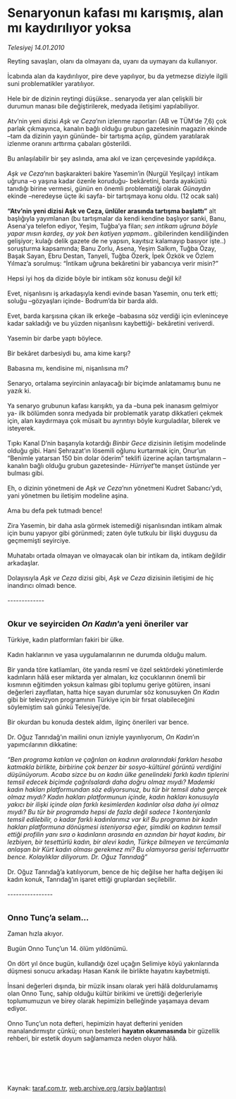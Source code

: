 # Senaryonun kafası mı karışmış, alan mı kaydırılıyor yoksa

*Telesiyej 14.01.2010*

<div class="taraf_structure_2col_1zq">
<div class="margen_n">



 <p>Reyting savaşları, olanı da olmayanı da, uyanı da uymayanı da kullanıyor. <br/><br/>İcabında alan da kaydırılıyor, pire deve yapılıyor, bu da yetmezse diziyle ilgili suni problematikler yaratılıyor. <br/><br/>Hele bir de dizinin reytingi düşükse.. senaryoda yer alan çelişkili bir durumun manası bile değiştirilerek, medyada iletişimi yapılabiliyor. <br/><br/>Atv’nin yeni dizisi <i>Aşk ve Ceza</i>’nın izlenme raporları (AB ve TÜM’de 7,6) çok parlak çıkmayınca, kanalın bağlı olduğu grubun gazetesinin magazin ekinde –tam da dizinin yayın gününde- bir tartışma açılıp, gündem yaratılarak izlenme oranını arttırma çabaları gösterildi. <br/><br/>Bu anlaşılabilir bir şey aslında, ama akıl ve izan çerçevesinde yapıldıkça.<i> <br/><br/>Aşk ve Ceza</i>’nın başkarakteri bakire Yasemin’in (Nurgül Yeşilçay) intikam uğruna –o yaşına kadar özenle koruduğu- bekâretini, barda ayaküstü tanıdığı birine vermesi, günün en önemli problematiği olarak <i>Günaydın</i> ekinde –neredeyse üçte iki sayfa- bir tartışmaya konu oldu. (12 ocak salı) <b><br/><br/>“Atv’nin yeni dizisi Aşk ve Ceza, ünlüler arasında tartışma başlattı”</b> alt başlığıyla yayımlanan (bu tartışmalar da kendi kendine başlıyor sanki, Banu, Asena’ya telefon ediyor, Yeşim, Tuğba’ya filan; <i>sen intikam uğruna böyle yapar mısın kardeş</i>, <i>ay yok ben katiyen yapmam</i>.. gibilerinden kendiliğinden gelişiyor; kulağı delik gazete de ne yapsın, kayıtsız kalamayıp basıyor işte..) soruşturma kapsamında; Banu Zorlu, Asena, Yeşim Salkım, Tuğba Özay, Başak Sayan, Ebru Destan, Tanyeli, Tuğba Özerk, İpek Özkök ve Özlem Yılmaz’a sorulmuş: “İntikam uğruna bekâretini bir yabancıya verir misin?” <br/><br/>Hepsi iyi hoş da dizide böyle bir intikam söz konusu değil ki! <br/><br/>Evet, nişanlısını iş arkadaşıyla kendi evinde basan Yasemin, onu terk etti; soluğu –gözyaşları içinde- Bodrum’da bir barda aldı. <br/><br/>Evet, barda karşısına çıkan ilk erkeğe –babasına söz verdiği için evleninceye kadar sakladığı ve bu yüzden nişanlısını kaybettiği- bekâretini veriverdi. <br/><br/>Yasemin bir darbe yaptı böylece. <br/><br/>Bir bekâret darbesiydi bu, ama kime karşı? <br/><br/>Babasına mı, kendisine mi, nişanlısına mı? <br/><br/>Senaryo, ortalama seyircinin anlayacağı bir biçimde anlatamamış bunu ne yazık ki. <br/><br/>Ya senaryo grubunun kafası karışıktı, ya da –buna pek inanasım gelmiyor ya- ilk bölümden sonra medyada bir problematik yaratıp dikkatleri çekmek için, alan kaydırmaya çok müsait bu ayrıntıyı böyle kurguladılar, bilerek ve isteyerek. <br/><br/>Tıpkı Kanal D’nin başarıyla kotardığı <i>Binbir Gece</i> dizisinin iletişim modelinde olduğu gibi. Hani Şehrazat’ın lösemili oğlunu kurtarmak için, Onur’un “Benimle yatarsan 150 bin dolar öderim” teklifi üzerine açılan tartışmaların –kanalın bağlı olduğu grubun gazetesinde- <i>Hürriyet</i>’te manşet üstünde yer bulması gibi. <br/><br/>Eh, o dizinin yönetmeni de <i>Aşk ve Ceza</i>’nın yönetmeni Kudret Sabancı’ydı, yani yönetmen bu iletişim modeline aşina. <br/><br/>Ama bu defa pek tutmadı bence! <br/><br/>Zira Yasemin, bir daha asla görmek istemediği nişanlısından intikam almak için bunu yapıyor gibi görünmedi; zaten öyle tutkulu bir ilişki duygusu da geçmemişti seyirciye. <br/><br/>Muhatabı ortada olmayan ve olmayacak olan bir intikam da, intikam değildir arkadaşlar. <br/><br/>Dolayısıyla <i>Aşk ve Ceza</i> dizisi gibi, <i>Aşk ve Ceza</i> dizisinin iletişimi de hiç inandırıcı olmadı bence. <br/><br/>------------- <br/><br/><br/><font size="4"><strong>Okur ve seyirciden <em>On Kadın</em>’a yeni öneriler var</strong></font> <br/><br/>Türkiye, kadın platformları fakiri bir ülke. <br/><br/>Kadın haklarının ve yasa uygulamalarının ne durumda olduğu malum. <br/><br/>Bir yanda töre katliamları, öte yanda resmî ve özel sektördeki yönetimlerde kadınların hâlâ eser miktarda yer almaları, kız çocuklarının önemli bir kısmının eğitimden yoksun kalması gibi toplumu geriye götüren, insani değerleri zayıflatan, hatta hiçe sayan durumlar söz konusuyken <i>On Kadın</i> gibi bir televizyon programının Türkiye için bir fırsat olabileceğini söylemiştim salı günkü Telesiyej’de. <br/><br/>Bir okurdan bu konuda destek aldım, ilginç önerileri var bence. <br/><br/>Dr. Oğuz Tanrıdağ’ın mailini onun izniyle yayınlıyorum, <i>On Kadın</i>’ın yapımcılarının dikkatine:<i> <br/><br/>“Ben programa katılan ve çağrılan on kadının aralarındaki farkları hesaba katmakla birlikte, birbirine çok benzer bir sosyo-kültürel görüntü verdiğini düşünüyorum. Acaba sizce bu on kadın ülke genelindeki farklı kadın tiplerini temsil edecek biçimde çağrılsalardı daha doğru olmaz mıydı? Mademki kadın hakları platformundan söz ediyorsunuz, bu tür bir temsil daha gerçek olmaz mıydı? Kadın hakları platformunun içinde, kadın hakları konusuyla yakıcı bir ilişki içinde olan farklı kesimlerden kadınlar olsa daha iyi olmaz mıydı? Bu tür bir programda hepsi de fazla değil sadece 1 kontenjanla temsil edilebilir, o kadar farklı kadınlarımız var ki! Bu programın bir kadın hakları platformuna dönüşmesi isteniyorsa eğer, şimdiki on kadının temsil ettiği profilin yanı sıra o kadınların arasında en azından bir hayat kadını, bir lezbiyen, bir tesettürlü kadın, bir alevi kadın, Türkçe bilmeyen ve tercümanla anlaşan bir Kürt kadın olması gerekmez mi? Bu olamıyorsa gerisi teferruattır bence. Kolaylıklar diliyorum. Dr. Oğuz Tanrıdağ”</i> <br/><br/>Dr. Oğuz Tanrıdağ’a katılıyorum, bence de hiç değilse her hafta değişen iki kadın konuk, Tanrıdağ’ın işaret ettiği gruplardan seçilebilir. <br/><br/>----------------<b></b> <br/><br/><br/><font size="4"><strong>Onno Tunç’a selam...</strong></font> <br/><br/>Zaman hızla akıyor. <br/><br/>Bugün Onno Tunç’un 14. ölüm yıldönümü. <br/><br/>On dört yıl önce bugün, kullandığı özel uçağın Selimiye köyü yakınlarında düşmesi sonucu arkadaşı Hasan Kanık ile birlikte hayatını kaybetmişti. <br/><br/>İnsani değerleri dışında, bir müzik insanı olarak yeri hâlâ doldurulamamış olan Onno Tunç, sahip olduğu kültür birikimi ve ürettiği değerleriyle toplumumuzun ve birey olarak hepimizin belleğinde yaşamaya devam ediyor. <br/><br/>Onno Tunç’un nota defteri, hepimizin hayat defterini yeniden manalandırmıştır çünkü; onun besteleri <b>hayatın okunmasında</b> bir güzellik rehberi, bir estetik doyum sağlamamıza neden oluyor hâlâ.</p>
<br/>
<br/>
<br/>



<br/>


<div id="taraf_not">
</div>

</div>


</div>

Kaynak: [taraf.com.tr](http://taraf.com.tr:80/makale/9510.htm), [web.archive.org (arşiv bağlantısı)](http://web.archive.org/web/20100123013948/http://taraf.com.tr:80/makale/9510.htm)
